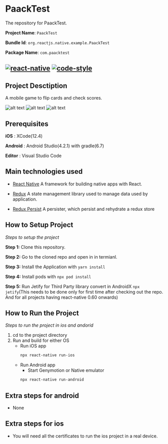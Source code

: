 # PaackTest

The repository for PaackTest.

**Project Name**: `PaackTest`

**Bundle Id**: `org.reactjs.native.example.PaackTest`

**Package Name**: `com.paacktest`

[![react-native](https://img.shields.io/badge/react--native-0.63.4-brightgreen)](https://facebook.github.io/react-native/docs/getting-started) [![code-style](https://img.shields.io/badge/code%20style-standard%20JS-brightgreen)](https://standardjs.com/)
---

##  Project Desctiption
A mobile game to flip cards and check scores. 

![alt text](https://github.com/justjd1992/FlipGame/blob/main/Home.png?raw=true) ![alt text](https://github.com/justjd1992/FlipGame/blob/main/Score.png?raw=true) ![alt text](https://github.com/justjd1992/FlipGame/blob/main/Play.png?raw=true)

## Prerequisites

**iOS** : XCode(12.4)

**Android** : Android Studio(4.2.1) with gradle(6.7)

**Editor** : Visual Studio Code

## Main technologies used

- [React Native](https://github.com/facebook/react-native)
A framework for building native apps with React.

- [Redux](http://redux.js.org/)
A state management library used to manage data used by application.

- [Redux Persist](https://github.com/rt2zz/redux-persist)
A persister, which persist and rehydrate a redux store

## How to Setup Project

_Steps to setup the project_

**Step 1:** Clone this repository.

**Step 2:** Go to the cloned repo and open in in termianl.

**Step 3:** Install the Application with `yarn install`

**Step 4:** Install pods with `npx pod install`

**Step 5:** Run Jetify for Third Party library convert in AndroidX `npx jetify`(This needs to be done only for first time after checking out the repo. And for all projects having react-native 0.60 onwards)

## How to Run the Project

_Steps to run the project in ios and andorid_

1. cd to the project directory
2. Run and build for either OS
    * Run iOS app
        ```bash 
        npx react-native run-ios
        ```
    * Run Android app
      * Start Genymotion or Native emulator
      ```bash 
      npx react-native run-android
      ```

## Extra steps for android

- None

## Extra steps for ios

- You will need all the certificates to run the ios project in a real device.
 
